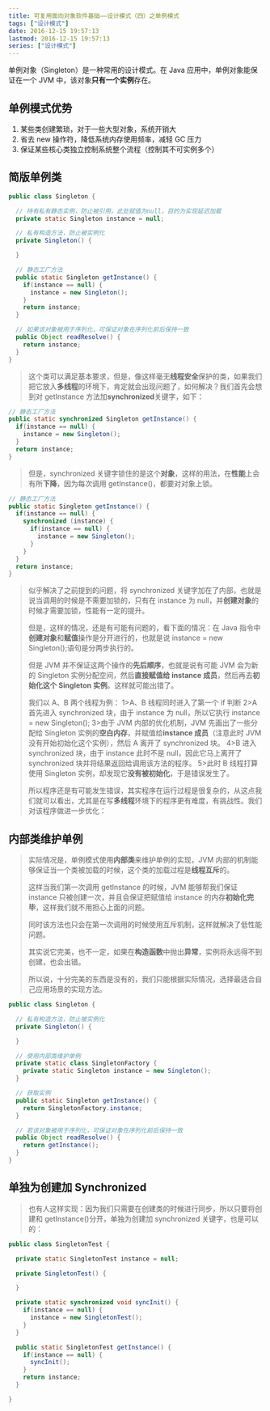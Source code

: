 ```yaml
---
title: 可复用面向对象软件基础——设计模式（四）之单例模式
tags: ["设计模式"]
date: 2016-12-15 19:57:13
lastmod: 2016-12-15 19:57:13
series: ["设计模式"]
---
```


单例对象（Singleton）是一种常用的设计模式。在 Java 应用中，单例对象能保证在一个 JVM 中，该对象**只有一个实例**存在。

<!-- more -->

## 单例模式优势

1.  某些类创建繁琐，对于一些大型对象，系统开销大
2.  省去 new 操作符，降低系统内存使用频率，减轻 GC 压力
3.  保证某些核心类独立控制系统整个流程（控制其不可实例多个）

## 简版单例类

```java
public class Singleton {

  // 持有私有静态实例，防止被引用，此处赋值为null，目的为实现延迟加载
  private static Singleton instance = null;

  // 私有构造方法，防止被实例化
  private Singleton() {

  }

  // 静态工厂方法
  public static Singleton getInstance() {
    if(instance == null) {
      instance = new Singleton();
    }
    return instance;
  }

  // 如果该对象被用于序列化，可保证对象在序列化前后保持一致
  public Object readResolve() {
    return instance;
  }
}
```

> 这个类可以满足基本要求，但是，像这样毫无**线程安全**保护的类，如果我们把它放入**多线程**的环境下，肯定就会出现问题了，如何解决？我们首先会想到对 getInstance 方法加**synchronized**关键字，如下：

```java
// 静态工厂方法
public static synchronized Singleton getInstance() {
  if(instance == null) {
    instance = new Singleton();
  }
  return instance;
}
```

> 但是，synchronized 关键字锁住的是这个**对象**，这样的用法，在**性能**上会有所**下降**，因为每次调用 getInstance()，都要对对象上锁。

```java
// 静态工厂方法
public static Singleton getInstance() {
  if(instance == null) {
    synchronized (instance) {
      if(instance == null) {
        instance = new Singleton();
      }
    }
  }
  return instance;
}
```

> 似乎解决了之前提到的问题，将 synchronized 关键字加在了内部，也就是说当调用的时候是不需要加锁的，只有在 instance 为 null，并**创建对象**的时候才需要加锁，性能有一定的提升。
>
> 但是，这样的情况，还是有可能有问题的，看下面的情况：在 Java 指令中**创建对象**和**赋值**操作是分开进行的，也就是说 instance = new Singleton();语句是分两步执行的。
>
> 但是 JVM 并不保证这两个操作的**先后顺序**，也就是说有可能 JVM 会为新的 Singleton 实例分配空间，然后**直接赋值给 instance 成员**，然后再去**初始化这个 Singleton 实例**。这样就可能出错了。
>
> 我们以 A、B 两个线程为例：
> 1>A、B 线程同时进入了第一个 if 判断
> 2>A 首先进入 synchronized 块，由于 instance 为 null，所以它执行 instance = new Singleton();
> 3>由于 JVM 内部的优化机制，JVM 先画出了一些分配给 Singleton 实例的**空白内存**，并赋值给**instance 成员**（注意此时 JVM 没有开始初始化这个实例），然后 A 离开了 synchronized 块。
> 4>B 进入 synchronized 块，由于 instance 此时不是 null，因此它马上离开了 synchronized 块并将结果返回给调用该方法的程序。
> 5>此时 B 线程打算使用 Singleton 实例，却发现它**没有被初始化**，于是错误发生了。
>
> 所以程序还是有可能发生错误，其实程序在运行过程是很复杂的，从这点我们就可以看出，尤其是在写**多线程**环境下的程序更有难度，有挑战性。我们对该程序做进一步优化：

## 内部类维护单例

> 实际情况是，单例模式使用**内部类**来维护单例的实现，JVM 内部的机制能够保证当一个类被加载的时候，这个类的加载过程是**线程互斥**的。
>
> 这样当我们第一次调用 getInstance 的时候，JVM 能够帮我们保证 instance 只被创建一次，并且会保证把赋值给 instance 的内存**初始化完毕**，这样我们就不用担心上面的问题。
>
> 同时该方法也只会在第一次调用的时候使用互斥机制，这样就解决了低性能问题。
>
> 其实说它完美，也不一定，如果在**构造函数**中抛出**异常**，实例将永远得不到创建，也会出错。
>
> 所以说，十分完美的东西是没有的，我们只能根据实际情况，选择最适合自己应用场景的实现方法。

```java
public class Singleton {

  // 私有构造方法，防止被实例化
  private Singleton() {

  }

  // 使用内部类维护单例
  private static class SingletonFactory {
    private static Singleton instance = new Singleton();
  }

  // 获取实例
  public static Singleton getInstance() {
    return SingletonFactory.instance;
  }

  // 若该对象被用于序列化，可保证对象在序列化前后保持一致
  public Object readResolve() {
    return getInstance();
  }
}
```

## 单独为创建加 Synchronized

> 也有人这样实现：因为我们只需要在创建类的时候进行同步，所以只要将创建和 getInstance()分开，单独为创建加 synchronized 关键字，也是可以的：

```java
public class SingletonTest {

  private static SingletonTest instance = null;

  private SingletonTest() {

  }

  private static synchronized void syncInit() {
    if(instance == null) {
      instance = new SingletonTest();
    }
  }

  public static SingletonTest getInstance() {
    if(instance == null) {
      syncInit();
    }
    return instance;
  }

}
```

